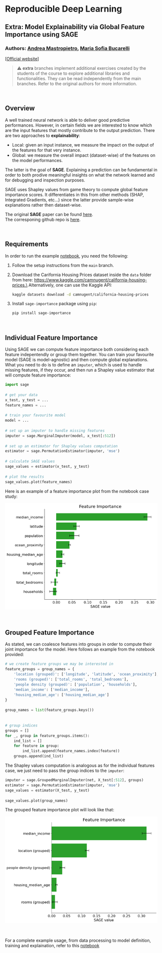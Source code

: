 # Reproducible Deep Learning
## Extra: Model Explainability via Global Feature Importance using SAGE
### Authors: [Andrea Mastropietro](https://github.com/AndMastro), [Maria Sofia Bucarelli](https://github.com/memis12)

[[Official website](https://www.sscardapane.it/teaching/reproducibledl/)]

> :warning: **extra** branches implement additional exercises created by the students of the course to explore additional libraries and functionalities. They can be read independently from the main branches. Refer to the original authors for more information.

&nbsp;

## Overview
A well trained neural network is able to deliver good predictive performances. However, in certain fields we are interested to know which are the input features that mostly contribute to the output prediction. There are two approaches to **explainability**:

* Local: given an input instance, we measure the impact on the output of the features for that very instance.
* Global: we measure the overall impact (dataset-wise) of the features on the model performances.

The latter is the goal of **SAGE**. Explaining a prediction can be fundamental in order to both prodive meaningful insights on what the network learned and for debugging and inspection purposes.

SAGE uses Shapley values from game theory to compute global feature importance scores. It differentiates in this from other methods (SHAP, Integrated Gradients, etc...) since the latter provide sample-wise explanations rather then dataset-wise.

The original **SAGE** paper can be found [here](https://arxiv.org/abs/2004.00668).\
The corresponing github repo is [here](https://github.com/iancovert/sage/).

&nbsp;

## Requirements
In order to run the example [notebook](train_explain.ipynb), you need the following:

1. Follow the setup instructions from the `main` branch.
2. Download the Carifornia Housing Prices dataset inside the `data` folder from here: https://www.kaggle.com/camnugent/california-housing-prices.\
Alternatively, one can use the Kaggle API:

    ```bash 
    kaggle datasets download -d camnugent/california-housing-prices
    ```
    
3. Install `sage-importance` package using `pip`:
    ```bash
    pip install sage-importance
    ```

&nbsp;

## Individual Feature Importance
Using SAGE we can compute feature importance both considering each feature indepentendly or group them together. You can train your favourite model (SAGE is model-agnostic) and then compute global explanations. What you need to do is to define an `imputer`, which is used to handle missing features, if they occur, and then run a Shapley value estimator that will compute feature importance: 

```python
import sage

# get your data
x_test, y_test = ...
feature_names = ...

# train your favourite model 
model = ...

# set up an imputer to handle missing features
imputer = sage.MarginalImputer(model, x_test[:512])

# set up an estimator for Shapley values computation
estimator = sage.PermutationEstimator(imputer, 'mse')

# calculate SAGE values
sage_values = estimator(x_test, y_test)

# plot the results
sage_values.plot(feature_names)
```

Here is an example of a feature importance plot from the notebook case study:

![individual_importance](example_plots/individual_importance.png)

&nbsp;

## Grouped Feature Importance
As stated, we can coalesce features into groups in order to compute their joint importance for the model. Here follows an example from the notebook provided:

```python
# we create feature groups we may be interested in
feature_groups = group_names = {
    'location (grouped)': ['longitude', 'latitude', 'ocean_proximity'],
    'rooms (grouped)': ['total_rooms', 'total_bedrooms'],
    'people density (grouped)': ['population', 'households'],
    'median_income': ['median_income'],
    'housing_median_age': ['housing_median_age']
}

group_names = list(feature_groups.keys())


# group indices
groups = []
for _, group in feature_groups.items():
    ind_list = []
    for feature in group:
        ind_list.append(feature_names.index(feature))
    groups.append(ind_list)
```

The Shapley values computation is analogous as for the individual features case, we just need to pass the group indices to the `imputer`:

```python
imputer = sage.GroupedMarginalImputer(net, X_test[:512], groups)
estimator = sage.PermutationEstimator(imputer, 'mse')
sage_values = estimator(X_test, y_test)

sage_values.plot(group_names)
```
The grouped feature importance plot will look like that:

![grouped_importance](example_plots/grouped_importance.png)

&nbsp;

For a complete example usage, from data processing to model definition, training and explaination, refer to this [notebook](train_explain.ipynb)
